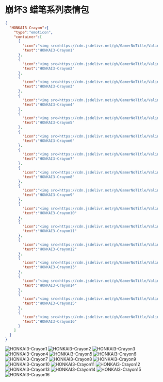 # 崩坏3 蜡笔系列表情包

```json
{
  "HONKAI3-Crayon":{
    "type":"emoticon",
    "container":[
      {
        "icon":"<img src=https://cdn.jsdelivr.net/gh/GamerNoTitle/ValineCDN@master/HONKAI3-Crayon/1.gif>",
        "text":"HONKAI3-Crayon1"
      },
      {
        "icon":"<img src=https://cdn.jsdelivr.net/gh/GamerNoTitle/ValineCDN@master/HONKAI3-Crayon/10.gif>",
        "text":"HONKAI3-Crayon2"
      },
      {
        "icon":"<img src=https://cdn.jsdelivr.net/gh/GamerNoTitle/ValineCDN@master/HONKAI3-Crayon/11.gif>",
        "text":"HONKAI3-Crayon3"
      },
      {
        "icon":"<img src=https://cdn.jsdelivr.net/gh/GamerNoTitle/ValineCDN@master/HONKAI3-Crayon/12.gif>",
        "text":"HONKAI3-Crayon4"
      },
      {
        "icon":"<img src=https://cdn.jsdelivr.net/gh/GamerNoTitle/ValineCDN@master/HONKAI3-Crayon/13.gif>",
        "text":"HONKAI3-Crayon5"
      },
      {
        "icon":"<img src=https://cdn.jsdelivr.net/gh/GamerNoTitle/ValineCDN@master/HONKAI3-Crayon/14.gif>",
        "text":"HONKAI3-Crayon6"
      },
      {
        "icon":"<img src=https://cdn.jsdelivr.net/gh/GamerNoTitle/ValineCDN@master/HONKAI3-Crayon/15.gif>",
        "text":"HONKAI3-Crayon7"
      },
      {
        "icon":"<img src=https://cdn.jsdelivr.net/gh/GamerNoTitle/ValineCDN@master/HONKAI3-Crayon/16.gif>",
        "text":"HONKAI3-Crayon8"
      },
      {
        "icon":"<img src=https://cdn.jsdelivr.net/gh/GamerNoTitle/ValineCDN@master/HONKAI3-Crayon/2.gif>",
        "text":"HONKAI3-Crayon9"
      },
      {
        "icon":"<img src=https://cdn.jsdelivr.net/gh/GamerNoTitle/ValineCDN@master/HONKAI3-Crayon/3.gif>",
        "text":"HONKAI3-Crayon10"
      },
      {
        "icon":"<img src=https://cdn.jsdelivr.net/gh/GamerNoTitle/ValineCDN@master/HONKAI3-Crayon/4.gif>",
        "text":"HONKAI3-Crayon11"
      },
      {
        "icon":"<img src=https://cdn.jsdelivr.net/gh/GamerNoTitle/ValineCDN@master/HONKAI3-Crayon/5.gif>",
        "text":"HONKAI3-Crayon12"
      },
      {
        "icon":"<img src=https://cdn.jsdelivr.net/gh/GamerNoTitle/ValineCDN@master/HONKAI3-Crayon/6.gif>",
        "text":"HONKAI3-Crayon13"
      },
      {
        "icon":"<img src=https://cdn.jsdelivr.net/gh/GamerNoTitle/ValineCDN@master/HONKAI3-Crayon/7.gif>",
        "text":"HONKAI3-Crayon14"
      },
      {
        "icon":"<img src=https://cdn.jsdelivr.net/gh/GamerNoTitle/ValineCDN@master/HONKAI3-Crayon/8.gif>",
        "text":"HONKAI3-Crayon15"
      },
      {
        "icon":"<img src=https://cdn.jsdelivr.net/gh/GamerNoTitle/ValineCDN@master/HONKAI3-Crayon/9.gif>",
        "text":"HONKAI3-Crayon16"
      }
    ]
  }
}
```

![HONKAI3-Crayon1](https://valinecdn.bili33.top/HONKAI3-Crayon/1.gif)
![HONKAI3-Crayon2](https://valinecdn.bili33.top/HONKAI3-Crayon/10.gif)
![HONKAI3-Crayon3](https://valinecdn.bili33.top/HONKAI3-Crayon/11.gif)
![HONKAI3-Crayon4](https://valinecdn.bili33.top/HONKAI3-Crayon/12.gif)
![HONKAI3-Crayon5](https://valinecdn.bili33.top/HONKAI3-Crayon/13.gif)
![HONKAI3-Crayon6](https://valinecdn.bili33.top/HONKAI3-Crayon/14.gif)
![HONKAI3-Crayon7](https://valinecdn.bili33.top/HONKAI3-Crayon/15.gif)
![HONKAI3-Crayon8](https://valinecdn.bili33.top/HONKAI3-Crayon/16.gif)
![HONKAI3-Crayon9](https://valinecdn.bili33.top/HONKAI3-Crayon/2.gif)
![HONKAI3-Crayon10](https://valinecdn.bili33.top/HONKAI3-Crayon/3.gif)
![HONKAI3-Crayon11](https://valinecdn.bili33.top/HONKAI3-Crayon/4.gif)
![HONKAI3-Crayon12](https://valinecdn.bili33.top/HONKAI3-Crayon/5.gif)
![HONKAI3-Crayon13](https://valinecdn.bili33.top/HONKAI3-Crayon/6.gif)
![HONKAI3-Crayon14](https://valinecdn.bili33.top/HONKAI3-Crayon/7.gif)
![HONKAI3-Crayon15](https://valinecdn.bili33.top/HONKAI3-Crayon/8.gif)
![HONKAI3-Crayon16](https://valinecdn.bili33.top/HONKAI3-Crayon/9.gif)